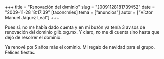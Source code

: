 +++
title = "Renovación del dominio"
slug = "20091128181739452"
date = "2009-11-28 18:17:39"
[taxonomies]
tema = ["anuncios"]
autor = ["Víctor Manuel Jáquez Leal"]
+++

Pues sí, no me había dado cuenta y en mi buzón ya tenía 3 avisos de
renovación del dominio glib.org.mx. Y claro, no me di cuenta sino hasta
que dejó de resolver el dominio.

Ya renové por 5 años más el dominio. Mi regalo de navidad para el grupo.
Felices fiestas.

